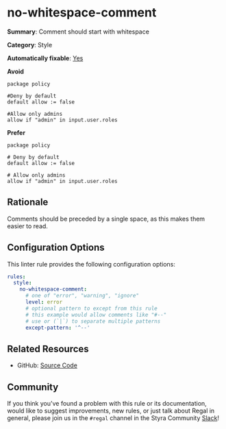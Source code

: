 # no-whitespace-comment

**Summary**: Comment should start with whitespace

**Category**: Style

**Automatically fixable**: [Yes](/regal/fixing)

**Avoid**

```rego
package policy

#Deny by default
default allow := false

#Allow only admins
allow if "admin" in input.user.roles
```

**Prefer**

```rego
package policy

# Deny by default
default allow := false

# Allow only admins
allow if "admin" in input.user.roles
```

## Rationale

Comments should be preceded by a single space, as this makes them easier to read.

## Configuration Options

This linter rule provides the following configuration options:

```yaml
rules:
  style:
    no-whitespace-comment:
      # one of "error", "warning", "ignore"
      level: error
      # optional pattern to except from this rule
      # this example would allow comments like "#--"
      # use or (`|`) to separate multiple patterns
      except-pattern: '^--'
```

## Related Resources

- GitHub: [Source Code](https://github.com/StyraInc/regal/blob/main/bundle/regal/rules/style/no-whitespace-comment/no_whitespace_comment.rego)

## Community

If you think you've found a problem with this rule or its documentation, would like to suggest improvements, new rules,
or just talk about Regal in general, please join us in the `#regal` channel in the Styra Community
[Slack](https://inviter.co/styra)!
